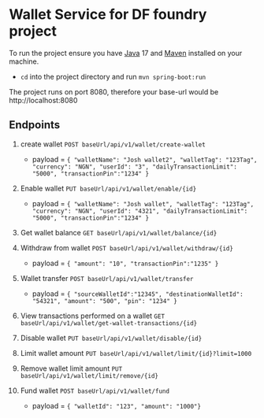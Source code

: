 # Wallet Service for DF foundry project

To run the project ensure you have [Java](https://www.java.com/en/download/help/download_options.html) 17 and [Maven](https://maven.apache.org/install.html) installed on your machine.

- `cd` into the project directory and run `mvn spring-boot:run` 

The project runs on port 8080, therefore your base-url would be http://localhost:8080

## Endpoints

1. create wallet
    `POST baseUrl/api/v1/wallet/create-wallet`
   - payload = `{
       "walletName": "Josh wallet2",
       "walletTag": "123Tag",
       "currency": "NGN",
       "userId": "3",
       "dailyTransactionLimit": "5000",
       "transactionPin":"1234"
   }`


2. Enable wallet `PUT baseUrl/api/v1/wallet/enable/{id}`
   - payload = `{
     "walletName": "Josh wallet",
     "walletTag": "123Tag",
     "currency": "NGN",
     "userId": "4321",
     "dailyTransactionLimit": "5000",
     "transactionPin":"1234"
     }`


3. Get wallet balance `GET baseUrl/api/v1/wallet/balance/{id}`


4. Withdraw from wallet `POST baseUrl/api/v1/wallet/withdraw/{id}`
   - payload = `{
     "amount": "10",
     "transactionPin":"1235"
     }`


5. Wallet transfer `POST baseUrl/api/v1/wallet/transfer`
   - payload = `{
       "sourceWalletId":"12345",
       "destinationWalletId": "54321",
       "amount": "500",
       "pin": "1234"
   }`


6. View transactions performed on a wallet `GET baseUrl/api/v1/wallet/get-wallet-transactions/{id}`


7. Disable wallet `PUT baseUrl/api/v1/wallet/disable/{id}`


8. Limit wallet amount `PUT baseUrl/api/v1/wallet/limit/{id}?limit=1000`


9. Remove wallet limit amount `PUT baseUrl/api/v1/wallet/limit/remove/{id}`


10. Fund wallet `POST baseUrl/api/v1/wallet/fund`
    - payload = `{ "walletId": "123", "amount": "1000"}`
